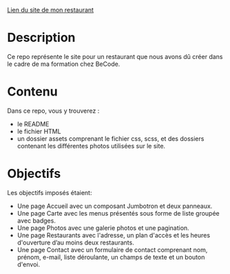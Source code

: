 [Lien du site de mon restaurant](https://menozzilorenzo.github.io/restaurant-css-framework/)

# Description

Ce repo représente le site pour un restaurant que nous avons dû créer dans le cadre de ma formation chez BeCode.

# Contenu

Dans ce repo, vous y trouverez :
- le README
- le fichier HTML
- un dossier assets comprenant le fichier css, scss, et des dossiers contenant les différentes photos utilisées sur le site.

# Objectifs

Les objectifs imposés étaient:

- Une page Accueil avec un composant Jumbotron et deux panneaux.
- Une page Carte avec les menus présentés sous forme de liste groupée avec badges.
- Une page Photos avec une galerie photos et une pagination.
- Une page Restaurants avec l'adresse, un plan d'accès et les heures d'ouverture d’au moins deux restaurants.
- Une page Contact avec un formulaire de contact comprenant nom, prénom, e-mail, liste déroulante, un champs de texte et un bouton d'envoi.